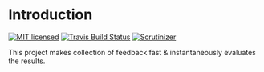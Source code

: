 Introduction
======
[![MIT licensed](https://img.shields.io/badge/license-MIT-blue.svg)](./LICENSE) 
[![Travis Build Status](https://travis-ci.com/TheAlternativeZurich/feedback.svg?branch=master)](https://travis-ci.com/TheAlternativeZurich/feedback)
[![Scrutinizer](https://scrutinizer-ci.com/g/TheAlternativeZurich/feedback/badges/quality-score.png?b=master)](https://scrutinizer-ci.com/g/TheAlternativeZurich/feedback)

This project makes collection of feedback fast & instantaneously evaluates the results.
